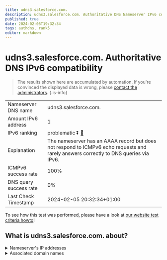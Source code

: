 ```yaml
---
title: udns3.salesforce.com.
description: udns3.salesforce.com. Authoritative DNS Nameserver IPv6 compatibility
published: true
date: 2024-02-05T19:32:34
tags: authdns, rank5
editor: markdown
---
```


# udns3.salesforce.com. Authoritative DNS IPv6 compatibility

> The results shown here are accumulated by automation. If you're convinced the displayed data is wrong, please [contact the administrators](/howto/chat). 
{.is-info}




|   |   |
| - | - |
| Nameserver DNS name | udns3.salesforce.com.
| Amount IPv6 address | 1
| IPv6 ranking | problematic :arrow_double_down: [🔗](/howto/ranking) |
| Explanation | The nameserver has an AAAA record but does not respond to ICMPv6 echo requests and rarely answers correctly to DNS queries via IPv6. |
| ICMPv6 success rate | 100%|
| DNS query success rate | 0% |
| Last Check Timestamp | 2024-02-05 20:32:34+01:00 |

To see how this test was performed, please have a look at [our website test criteria howto](/howto/testcriteria/authdns)!


## What is udns3.salesforce.com. about?




<details>
<summary>Nameserver's IP addresses</summary>

2610:a1:1009::8

</details>



<details>
<summary>Associated domain names</summary>

www.salesforce.com

</details>
